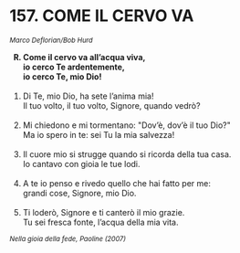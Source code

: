 # 157. COME IL CERVO VA

<sub><i>Marco Deflorian/Bob Hurd</i></sub>
<ol>
	<b><li type="A" value="18">Come il cervo va all’acqua viva,<br>
		io cerco Te ardentemente,<br>
		io cerco Te, mio Dio!</li></b><br>
	<li value="1">Di Te, mio Dio, ha sete l’anima mia!<br>
		Il tuo volto, il tuo volto, Signore, quando vedrò?</li><br>
	<li>Mi chiedono e mi tormentano: "Dov’è, dov’è il tuo Dio?"<br>
		Ma io spero in te: sei Tu la mia salvezza!</li><br>
	<li>Il cuore mio si strugge quando si ricorda della tua casa.<br>
		Io cantavo con gioia le tue lodi.</li><br>
	<li>A te io penso e rivedo quello che hai fatto per me:<br>
		grandi cose, Signore, mio Dio.</li><br>
	<li>Ti loderò, Signore e ti canterò il mio grazie.<br>
		Tu sei fresca fonte, l’acqua della mia vita.</li>
</ol>
<sub><i>Nella gioia della fede, Paoline (2007)</i></sub>
